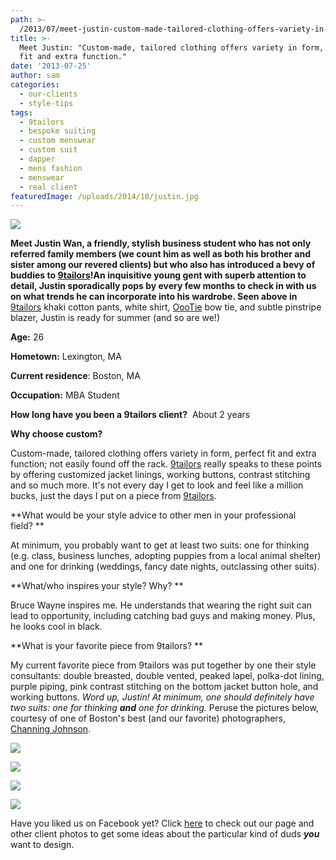 ```yaml
---
path: >-
  /2013/07/meet-justin-custom-made-tailored-clothing-offers-variety-in-form-perfect-fit-and-extra-function/
title: >-
  Meet Justin: "Custom-made, tailored clothing offers variety in form, perfect
  fit and extra function."
date: '2013-07-25'
author: sam
categories:
  - our-clients
  - style-tips
tags:
  - 9tailors
  - bespoke suiting
  - custom menswear
  - custom suit
  - dapper
  - mens fashion
  - menswear
  - real client
featuredImage: /uploads/2014/10/justin.jpg
---
```

[![](http://1.bp.blogspot.com/-4BJOrc0BxJM/Uc3L-twNAXI/AAAAAAAADMU/MWyTSWO8v_E/s640/JustinWanProfile.jpg)](http://1.bp.blogspot.com/-4BJOrc0BxJM/Uc3L-twNAXI/AAAAAAAADMU/MWyTSWO8v_E/s1000/JustinWanProfile.jpg)

**************Meet Justin Wan, a friendly, stylish business student who has not only referred family members (we count him as well as both his brother and sister among our revered clients) but who also has introduced a bevy of buddies to [9tailors](http://www.9tailors.com/)!An inquisitive young gent with superb attention to detail, Justin sporadically pops by every few months to check in with us on what trends he can incorporate into his wardrobe. Seen above in************** [9tailors](http://www.9tailors.com/) khaki cotton pants, white shirt, [OooTie](http://www.oootie.com/) bow tie, and subtle pinstripe blazer, Justin is ready for summer (and so are we!) 

**Age:** 26

**Hometown:** Lexington, MA

**Current residence**: Boston, MA

**Occupation:** MBA Student

**How long have you been a 9tailors client?** 
About 2 years

**Why choose custom?**

Custom-made, tailored clothing offers variety in form, perfect fit and extra function; not easily found off the rack. [9tailors](http://www.9tailors.com/) really speaks to these points by offering customized jacket linings, working buttons, contrast stitching and so much more. It's not every day I get to look and feel like a million bucks, just the days I put on a piece from [9tailors](http://www.9tailors.com/).

**What would be your style advice to other men in your professional field? **

At minimum, you probably want to get at least two suits: one for thinking (e.g. class, business lunches, adopting puppies from a local animal shelter) and one for drinking (weddings, fancy date nights, outclassing other suits).

**What/who inspires your style? Why? **

Bruce Wayne inspires me. He understands that wearing the right suit can lead to opportunity, including catching bad guys and making money. Plus, he looks cool in black.

**What is your favorite piece from 9tailors? **

My current favorite piece from 9tailors was put together by one their style consultants: double breasted, double vented, peaked lapel, polka-dot lining, purple piping, pink contrast stitching on the bottom jacket button hole, and working buttons.
_Word up, Justin! At minimum, one should definitely have two suits: one for thinking **and** one for drinking._
Peruse the pictures below, courtesy of one of Boston's best (and our favorite) photographers, [Channing Johnson](http://www.channingjohnson.com/).

[![](http://2.bp.blogspot.com/-2UL0vmVNee8/Uc3JjYO62rI/AAAAAAAADLU/_o4U9JBR7Cc/s400/20120414-9tailors-0729.jpg)](http://2.bp.blogspot.com/-2UL0vmVNee8/Uc3JjYO62rI/AAAAAAAADLU/_o4U9JBR7Cc/s1000/20120414-9tailors-0729.jpg)

[![](http://3.bp.blogspot.com/-xJ3i9JJ1XIM/Uc3JlrD8rtI/AAAAAAAADLs/j3ausp1-pS8/s400/20120414-9tailors-0828.jpg)](http://3.bp.blogspot.com/-xJ3i9JJ1XIM/Uc3JlrD8rtI/AAAAAAAADLs/j3ausp1-pS8/s775/20120414-9tailors-0828.jpg)

[![](http://3.bp.blogspot.com/-Uia1J5qj844/Uc3Jm92qiQI/AAAAAAAADL0/EwWkZzGU22g/s400/20120414-9tailors-0872.jpg)](http://3.bp.blogspot.com/-Uia1J5qj844/Uc3Jm92qiQI/AAAAAAAADL0/EwWkZzGU22g/s1000/20120414-9tailors-0872.jpg)

[![](http://4.bp.blogspot.com/-F0XBF3jpjmM/Uc3JkQQHaVI/AAAAAAAADLc/664nL0WtJRM/s400/20120414-9tailors-0454.jpg)](http://4.bp.blogspot.com/-F0XBF3jpjmM/Uc3JkQQHaVI/AAAAAAAADLc/664nL0WtJRM/s1000/20120414-9tailors-0454.jpg)

Have you liked us on Facebook yet? Click [here](https://www.facebook.com/pages/9tailors/49696314250) to check out our page and other client photos to get some ideas about the particular kind of duds **_you_** want to design.